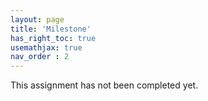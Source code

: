 ```yaml
---
layout: page
title: 'Milestone'
has_right_toc: true
usemathjax: true
nav_order : 2
---
```

<p class="warning-message">
This assignment has not been completed yet.
</p>